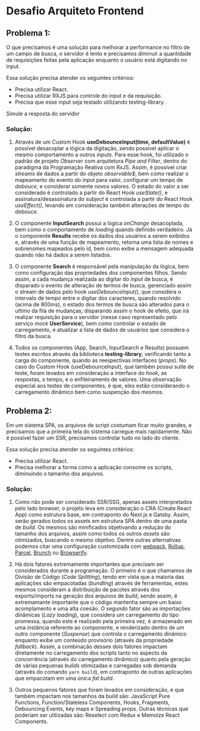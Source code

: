 # Desafio Arquiteto Frontend

<!-- Atuar como arquiteto de frontend exige também habilidades técnicas para que novas soluções possam ser validadas, antes de seguirem para produção.
Esse desafio busca trazer uma necessidade técnica que precisa ser solucionada, e precisamos validar uma ideia antes de implementá-la no sistema. -->

## Problema 1:
O que precisamos é uma solução para melhorar a performance no filtro de um campo de busca, o servidor é lento e precisamos diminuir a quantidade de requisições feitas pela aplicação enquanto o usuário está digitando no input.

Essa solução precisa atender os seguintes critérios:

- Precisa utilizar React.
- Precisa utilizar RXJS para controle do input e da requisição.
- Precisa que esse input seja testado utilizando testing-library.

Simule a resposta do servidor

### Solução:

1. Através de um Custom Hook **useDebounceInput(time, defaultValue)** é possível desacoplar a lógica da digitação, sendo possível aplicar o mesmo comportamento a outros _inputs_. Para esse hook, foi utilizado o padrão de projeto _Observer_ com arquitetura _Pipe and Filter_, dentro do paradigma da Programação Reativa com RxJS. Assim, é possível criar _streams_ de dados a partir do objeto _observable$_, bem como realizar o mapeamento do evento do input para valor, configurar um tempo de _debouce_, e considerar somente novos valores. O estado do valor a ser considerado é controlado a partir do React Hook _useState()_, e assinatura/desassinatura do _subject_ é controlada a partir do React Hook _useEffect()_, levando em consideração também alterações de tempo do _debouce_.

2. O componente **InputSearch** possui a lógica _onChange_ desacoplada, bem como o comportamento de _loading_ quando definido verdadeiro. Já  o componente **Results** recebe os dados dos usuários a serem exibidos e, através de uma função de mapeamento, retorna uma lista de nomes e sobrenomes mapeados pelo id, bem como exibe a mensagem adequada quando não há dados a serem listados.

3. O componente **Search** é responsável pela manipulação da lógica, bem como configuração das propriedades dos componentes filhos. Sendo assim, a cada mudança realizada ao digitar do _input_ de busca, é disparado o evento de alteração de termos de busca, gerenciado assim o stream de dados pelo hook _useDebounceInput()_, que considera o intervalo de tempo entre o digitar dos caracteres, quando resolvido (acima de 800ms), o estado dos termos de busca são alterados para o ultimo da fila de mudanças; disparando assim o hook de efeito, que irá realizar requisição para o servidor (nesse caso representado pelo serviço _mock_ **UserService**), bem como controlar o estado de carregamento, e atualizar a lista de dados de usuários que considera o filtro da busca.

4. Todos os componentes (App, Search, InputSearch e Results) possuem testes escritos através da biblioteca **testing-library**, verificando tanto a carga do componente, quando as reespectivas interfaces (_props_). No caso do Custom Hook (useDebounceInput), que também possui suite de teste, foram levados em consideração a interface do _hook_, as respostas, o tempo, e o enfileiramento de valores. Uma observação especial aos testes de componentes, é que, eles estão considerando o carregamento dinâmico bem como suspenção dos mesmos.

## Problema 2:
Em um sistema SPA, os arquivos de script costumam ficar muito grandes, e precisamos que a primeira tela do sistema carregue mais rapidamente.
Não é possível fazer um SSR, precisamos controlar tudo no lado do cliente. 

Essa solução precisa atender os seguintes critérios:

- Precisa utilizar React.
- Precisa melhorar a forma como a aplicação consome os scripts, diminuindo o tamanho dos arquivos.

### Solução:

1. Como não pode ser considerado SSR/SSG, apenas assets interpretados pelo lado browser, o projeto leva em consideração o CRA (Create React App) como estrutura base, em contraponto do Next.js e Gatsby. Assim, serão gerados todos os assets em estrutura SPA dentro de uma pasta de _build_. Os mesmos são minificados objetivando a redução do tamanho dos arquivos, assim como todos os outros _assets_ são otimizados, buscando o mesmo objetivo. Dentre outras alternativas podemos citar uma configuração customizada com [webpack](https://webpack.js.org/), [Rollup](https://rollupjs.org/), [Parcel](https://parceljs.org/), [Brunch](https://github.com/brunch/terser-brunch) ou [Browserify](http://browserify.org/).

2. Há dois fatores extremamente importantes que precisam ser considerados durante a programação. O primeiro é o que chamamos de Divisão de Código (_Code Splitting_), tendo em vista que a maioria das aplicações são empacotadas (_bundling_) através de ferramentas, estes mesmos consideram a distribuição de pacotes através dos exports/imports na geração dos arquivos de _build_, sendo assim, é extremamante importante que o código mantenha sempre um baixo acomplamento e uma alta coesão. O segundo fator são as importações dinâmicas (_Lazy loading_), que considera um carregamento do tipo promessa, quando este é realizado pela primeira vez, é armazenado em uma instãncia referente ao componente, e renderizado dentro de um outro componente (_Suspense_) que controla o carregamento dinâmico enquanto exibe um conteúdo provisório (através da propriedade _fallback_). Assim, a combinação desses dois fatores impactam diretamente no carregamento dos scripts tanto no aspecto da concorrência (através do carregamento dinâmico) quanto pela geração de várias pequenas _builds_ otimizadas e carregadas sob demanda (através do comando `yarn build`), em contraponto de outras aplicações que empacotam em uma única _fat build_.

3. Outros pequenos fatores que foram levados em consideração, e que também impactam nos tamanhos da build são: JavaScript Pure Functions, Function/Stateless Components, Hooks, Fragments, Debouncing Events, key maps e Spreading props. Outras técnicas que poderiam ser utilizadas são: Reselect com Redux e Memoize React Components.

<!-- Entregue essas provas de conceito em um repositório do git, no README escreva como foi feito a resolução dos problemas. -->
